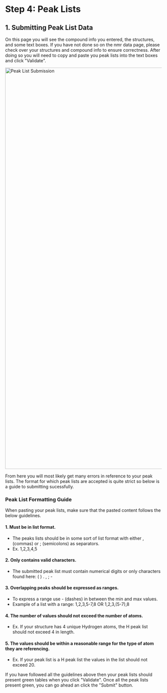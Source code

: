 # Step 4: Peak Lists

## 1. Submitting Peak List Data
On this page you will see the compound info you entered, the structures, and some text boxes. If you have not done so on the nmr data page, please check over your structures and compound info to ensure correctness. After doing so you will need to copy and paste you peak lists into the text boxes and click "Validate".

<img width="1290" alt="Peak List Submission" src="https://user-images.githubusercontent.com/55040326/178322118-f714630f-83d7-4e55-bd02-fd4e40cc24cd.png">

From here you will most likely get many errors in reference to your peak lists. The format for which peak lists are accepted is quite strict so below is a guide to submitting sucessfully.

### Peak List Formatting Guide

When pasting your peak lists, make sure that the pasted content follows the below guidelines.

#### 1. Must be in list format.
- The peaks lists should be in some sort of list format with either , (commas) or ; (semicolons) as separators. 
- Ex. 1,2,3,4,5

#### 2. Only contains valid characters.
- The submitted peak list must contain numerical digits or only characters found here: ( ) . , ; -

#### 3. Overlapping peaks should be expressed as ranges.
- To express a range use - (dashes) in between the min and max values.
- Example of a list with a range: 1,2,3,5-7,8 OR 1,2,3,(5-7),8

#### 4. The number of values should not exceed the number of atoms.
- Ex. If your structure has 4 unique Hydrogen atoms, the H peak list should not exceed 4 in length.

#### 5. The values should be within a reasonable range for the type of atom they are referencing.
- Ex. If your peak list is a H peak list the values in the list should not exceed 20.

If you have followed all the guidelines above then your peak lists should present green tables when you click "Validate". Once all the peak lists present green, you can go ahead an click the "Submit" button.